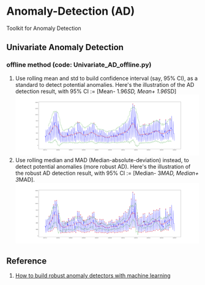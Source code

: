 # Anomaly-Detection (AD)
Toolkit for Anomaly Detection


## Univariate Anomaly Detection
### offline method (code: Univariate_AD_offline.py)
1. Use rolling mean and std to build confidence interval (say, 95% CI), as a standard to detect potential anomalies. 
   Here's the illustration of the AD detection result, with 95% CI := [Mean- 1.96*SD, Mean+ 1.96*SD]
   ![Japan - TS plot detecting anomalies with windowsize 31 (center=True)](https://github.com/DreamBird-Jane/Anomaly-Detection/blob/main/Univariate%20Anomaly%20Detection/Japan%20-%20TS%20plot%20detecting%20anomalies%20with%20windowsize%2031%20(center%3DTrue).png)
1. Use rolling median and MAD (Median-absolute-deviation) instead, to detect potential anomalies (more robust AD). 
   Here's the illustration of the robust AD detection result, with 95% CI := [Median- 3*MAD, Median+ 3*MAD]. 
   ![Japan - TS plot detecting robust anomalies with windowsize 31 (center=True)](https://github.com/DreamBird-Jane/Anomaly-Detection/blob/main/Univariate%20Anomaly%20Detection/Japan%20-%20TS%20plot%20detecting%20robust%20anomalies%20with%20windowsize%2031%20(center%3DTrue).png)


## Reference
1. [How to build robust anomaly detectors with machine learning](https://www.ericsson.com/en/blog/2020/4/anomaly-detection-with-machine-learning)
